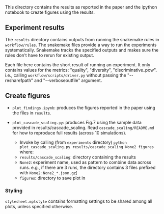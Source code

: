This directory contains the results as reported in the paper and the ipython notebook to create figures using the results. 

## Experiment results
The `results` directory contains outputs from running the snakemake rules in `workflow/rules`. The snakemake files provide a way to run the experiments systematically. Snakemake tracks the specified outputs and makes sure the rules don't have to rerun for existing output. 

Each file here contains the short result of running an experiment. It only contains values for the metrics: "quality", "diversity", "discriminative_pow". i.e., calling `workflow/scripts/driver.py` without passing the "--resharefpath" and  "--verboseoutfile" argument.

## Create figures

- `plot_findings.ipynb`: produces the figures reported in the paper using the files in `results`.

- `plot_cascade_scaling.py`: produces Fig.7 using the sample data provided in results/cascade_scaling. Read `cascade_scaling/README.md` for how to reproduce full results (across 10 simulations). 
  - Invoke by calling (from `experiments` directory) `python plot_cascade_scaling.py results/cascade_scaling None2 figures` where:
   - `results/cascade_scaling`: directory containing the results
   - `None2`: experiment name, used as pattern to combine data across runs. e.g., if there are 3 runs, the directory contains 3 files prefixed with `None2`: `None2_*.json.gz`)
   - `figures`: directory to save plot in

### Styling

`stylesheet.mplstyle` contains formatting settings to be shared among all plots, unless specified otherwise.